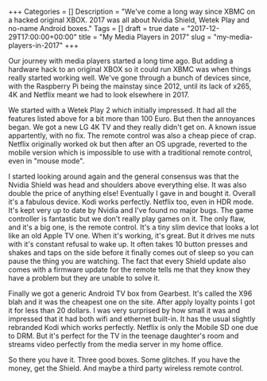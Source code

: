 +++
Categories = []
Description = "We've come a long way since XBMC on a hacked original XBOX. 2017 was all about Nvidia Shield, Wetek Play and no-name Android boxes."
Tags = []
draft = true
date = "2017-12-29T17:00:00+00:00"
title = "My Media Players in 2017"
slug = "my-media-players-in-2017"
+++

Our journey with media players started a long time ago. But adding a hardware hack to an original XBOX so it could run XBMC was when things really started working well. We've gone through a bunch of devices since, with the Raspberry Pi being the mainstay since 2012, until its lack of x265, 4K and Netflix meant we had to look elsewhere in 2017.

We started with a Wetek Play 2 which initially impressed. It had all the features listed above for a bit more than 100 Euro. But then the annoyances began. We got a new LG 4K TV and they really didn't get on. A known issue appartently, with no fix. The remote control was also a cheap piece of crap. Netflix originally worked ok but then after an OS upgrade, reverted to the mobile version which is impossible to use with a traditional remote control, even in "mouse mode".

I started looking around again and the general consensus was that the Nvidia Shield was head and shoulders above everything else. It was also double the price of anything else! Eventually I gave in and bought it. Overall it's a fabulous device. Kodi works perfectly. Netflix too, even in HDR mode. It's kept very up to date by Nvidia and I've found no major bugs. The game controller is fantastic but we don't really play games on it. The only flaw, and it's a big one, is the remote control. It's a tiny slim device that looks a lot like an old Apple TV one. When it's working, it's great. But it drives me nuts with it's constant refusal to wake up. It often takes 10 button presses and shakes and taps on the side before it finally comes out of sleep so you can pause the thing you are watching. The fact that every Shield update also comes with a firmware update for the remote tells me that they know they have a problem but they are unable to solve it.

Finally we got a generic Android TV box from Gearbest. It's called the X96 blah and it was the cheapest one on the site. After apply loyalty points I got it for less than 20 dollars. I was very surprised by how small it was and impressed that it had both wifi and ethernet built-in. It has the usual slightly rebranded Kodi which works perfectly. Netflix is only the Mobile SD one due to DRM. But it's perfect for the TV in the teenage daughter's room and streams video perfectly from the media server in my home office.

So there you have it. Three good boxes. Some glitches. If you have the money, get the Shield. And maybe a third party wireless remote control.



